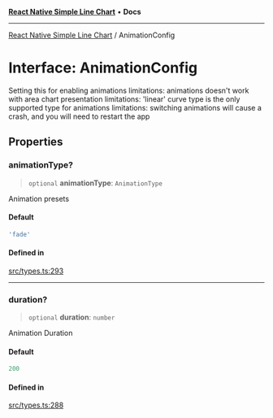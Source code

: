 [**React Native Simple Line Chart**](../README.md) • **Docs**

***

[React Native Simple Line Chart](../globals.md) / AnimationConfig

# Interface: AnimationConfig

Setting this for enabling animations
limitations: animations doesn't work with area chart presentation
limitations: 'linear' curve type is the only supported type for animations
limitations: switching animations will cause a crash, and you will need to restart the app

## Properties

### animationType?

> `optional` **animationType**: `AnimationType`

Animation presets

#### Default

```ts
'fade'
```

#### Defined in

[src/types.ts:293](https://github.com/Malaa-tech/react-native-simple-line-chart/blob/638977e1064b855904c85112815974f31c2777e9/src/types.ts#L293)

***

### duration?

> `optional` **duration**: `number`

Animation Duration

#### Default

```ts
200
```

#### Defined in

[src/types.ts:288](https://github.com/Malaa-tech/react-native-simple-line-chart/blob/638977e1064b855904c85112815974f31c2777e9/src/types.ts#L288)
